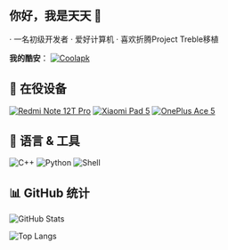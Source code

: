 ## 你好，我是天天 👋
· 一名初级开发者
· 爱好计算机
· 喜欢折腾Project Treble移植

**我的酷安**：
[![Coolapk](https://img.shields.io/badge/天天的酷安-green?style=flat-square&logo=android&logoColor=white)]([http://www.coolapk.com/u/4430874])

## 📱 在役设备
[![Redmi Note 12T Pro](https://img.shields.io/badge/Redmi%20Note%2012T%20Pro-小米-orange?style=flat-square&logo=xiaomi&logoColor=white)](https://www.mi.com/)
[![Xiaomi Pad 5](https://img.shields.io/badge/Xiaomi%20Pad%205-小米-blue?style=flat-square&logo=xiaomi&logoColor=white)](https://www.mi.com/)
[![OnePlus Ace 5](https://img.shields.io/badge/OnePlus%20Ace%205-一加-red?style=flat-square&logo=oneplus&logoColor=white)](https://www.oneplus.com/)

## 🧰 语言 & 工具
<!-- 主力 -->
![C++](https://img.shields.io/badge/C%2B%2B-00599C?style=flat-square&logo=c%2B%2B&logoColor=white)
![Python](https://img.shields.io/badge/Python-3776AB?style=flat-square&logo=python&logoColor=white)
![Shell](https://img.shields.io/badge/Shell-4EAA25?style=flat-square&logo=gnu-bash&logoColor=white)

## 📊 GitHub 统计
![GitHub Stats](https://miyuki-github.vercel.app/api/?username=mytiantian001&show_icons=true&bg_color=23272A&title_color=FF73F1&text_color=FFC0CB&icon_color=9B84EE&count_private=true&include_all_commits=true&border_color=9B84EE&border_radius=6)

![Top Langs](https://miyuki-github.vercel.app/api/top-langs/?username=mytiantian001&layout=compact&bg_color=23272A&title_color=FFC0CB&text_color=FFC0CB&icon_color=9B84EE&count_private=true&include_all_commits=true&border_color=9B84EE&border_radius=6)

